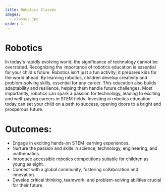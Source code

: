 ```yaml
---
title: Robotics Classes
images:
  - classes.jpg
order: 1
---
```




# Robotics

In today's rapidly evolving world, the significance of technology cannot be overstated. Recognizing the importance of robotics education is essential for your child's future. Robotics isn't just a fun activity; it prepares kids for the world ahead. By learning robotics, children develop creativity and problem-solving skills, essential for any career. This education also builds adaptability and resilience, helping them handle future challenges. Most importantly, robotics can spark a passion for technology, leading to exciting and well-paying careers in STEM fields. Investing in robotics education today can set your child on a path to success, opening doors to a bright and prosperous future.

# Outcomes:

- Engage in exciting hands-on STEM learning experiences.
- Nurture the passion and skills in science, technology, engineering, and mathematics.
- Introduce accessible robotics competitions suitable for children as young as eight.
- Connect with a global community, fostering collaboration and innovation.
- Develop critical thinking, teamwork, and problem-solving abilities crucial for their future.
